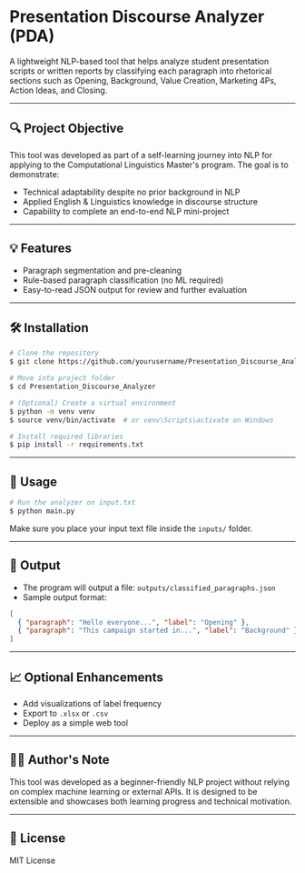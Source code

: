 # Presentation Discourse Analyzer (PDA)

A lightweight NLP-based tool that helps analyze student presentation scripts or written reports by classifying each paragraph into rhetorical sections such as Opening, Background, Value Creation, Marketing 4Ps, Action Ideas, and Closing.

---

## 🔍 Project Objective
This tool was developed as part of a self-learning journey into NLP for applying to the Computational Linguistics Master's program. The goal is to demonstrate:
- Technical adaptability despite no prior background in NLP
- Applied English & Linguistics knowledge in discourse structure
- Capability to complete an end-to-end NLP mini-project

---

## 💡 Features
- Paragraph segmentation and pre-cleaning
- Rule-based paragraph classification (no ML required)
- Easy-to-read JSON output for review and further evaluation

---

## 🛠️ Installation
```bash
# Clone the repository
$ git clone https://github.com/yourusername/Presentation_Discourse_Analyzer.git

# Move into project folder
$ cd Presentation_Discourse_Analyzer

# (Optional) Create a virtual environment
$ python -m venv venv
$ source venv/bin/activate  # or venv\Scripts\activate on Windows

# Install required libraries
$ pip install -r requirements.txt
```

---

## 🚀 Usage
```bash
# Run the analyzer on input.txt
$ python main.py
```

Make sure you place your input text file inside the `inputs/` folder.

---

## 📁 Output
- The program will output a file: `outputs/classified_paragraphs.json`
- Sample output format:
```json
[
  { "paragraph": "Hello everyone...", "label": "Opening" },
  { "paragraph": "This campaign started in...", "label": "Background" }
]
```

---

## 📈 Optional Enhancements
- Add visualizations of label frequency
- Export to `.xlsx` or `.csv`
- Deploy as a simple web tool

---

## 🙋‍♀️ Author's Note
This tool was developed as a beginner-friendly NLP project without relying on complex machine learning or external APIs. It is designed to be extensible and showcases both learning progress and technical motivation.

---

## 📄 License
MIT License
